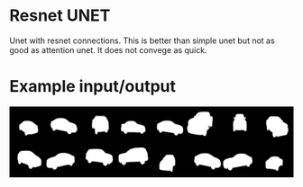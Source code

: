 # Resnet UNET

Unet with resnet connections. This is better than simple unet but not as good as attention unet. It does not convege as quick.

# Example input/output

![1](./y_gen_10%20(2).png)